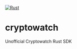 [![Rust](https://github.com/atcol/cryptowatch/actions/workflows/rust.yml/badge.svg)](https://github.com/atcol/cryptowatch/actions/workflows/rust.yml)

# cryptowatch
Unofficial Cryptowatch Rust SDK
